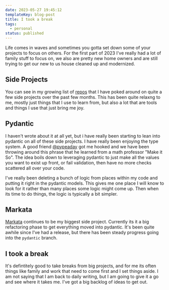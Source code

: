 ```yaml
---
date: 2023-05-27 19:45:12
templateKey: blog-post
title: I took a break
tags:
  - personal
status: published
---
```


Life comes in waves and sometimes you gotta set down some of your projects to
focus on others. For the first part of 2023 I've really had a lot of family
stuff to focus on, we also are pretty new home owners and are still trying to
get our new to us house cleaned up and modernized.

## Side Projects

You can see in my growing list of
[repos](https://github.com/WaylonWalker?tab=repositories) that I have poked
around on quite a few side projects over the past few months. This has been
quite relaxng to me, mostly just things that I use to learn from, but also a
lot that are tools and things I use that just bring me joy.

## Pydantic

I haven't wrote about it at all yet, but i have really been starting to lean
into pydantic on all of these side projects. I have really been enjoying the
type system. A good friend [@pypeaday](https://twitter.com/pypeaday) got me
hooked and we have been throwing around this phrase that he learned from a math
professor "Make it So". The idea boils down to leveraging pydantic to just
make all the values you want to exist up front, or fail validation, then have
no more checks scattered all over your code.

I've really been deleting a bunch of logic from places within my code and
putting it right in the pydantic models. This gives me one place I will know
to look for it rather than many places some logic might come up. Then when its
time to do things, the logic is typically a bit simpler.

## Markata

[Markata](https://markata.dev) continues to be my biggest side project.
Currently its it a big refactoring phase to get everything moved into pydantic.
It's been quite awhile since I've had a release, but there has been steady
progress going into the `pydantic` branch.

## I took a break

It's defintitely good to take breaks from big projects, and for me its often
things like family and work that need to come first and I set things aside. I
am not saying that I am back to daily writing, but I am going to give it a go
and see where it takes me. I've got a big backlog of ideas to get out.
